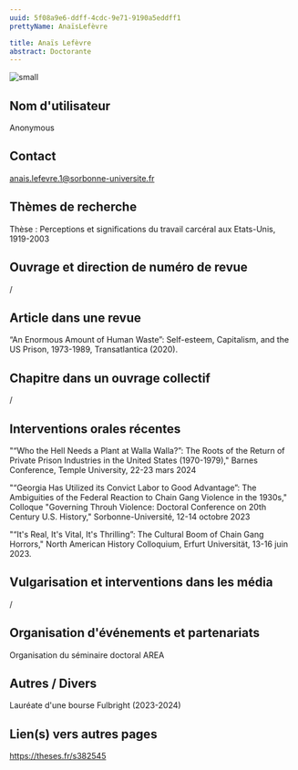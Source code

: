 ```yaml
---
uuid: 5f08a9e6-ddff-4cdc-9e71-9190a5eddff1
prettyName: AnaïsLefèvre

title: Anaïs Lefèvre
abstract: Doctorante
---
```


![small](img_3736.jpg)

## ﻿Nom d'utilisateur

 Anonymous

## Contact

 anais.lefevre.1@sorbonne-universite.fr

## Thèmes de recherche

 Thèse : Perceptions et significations du travail carcéral aux Etats-Unis, 1919-2003

## Ouvrage et direction de numéro de revue

 /

## Article dans une revue

 “An Enormous Amount of Human Waste”: Self-esteem, Capitalism, and the US Prison, 1973-1989, Transatlantica (2020).

## Chapitre dans un ouvrage collectif

 /

## Interventions orales récentes

 "“Who the Hell Needs a Plant at Walla Walla?”: The Roots of the Return of Private Prison Industries in the United States (1970-1979)," Barnes Conference, Temple University, 22-23 mars 2024

"“Georgia Has Utilized its Convict Labor to Good Advantage”: The Ambiguities of the Federal Reaction to Chain Gang Violence in the 1930s," Colloque "Governing Throuh Violence: Doctoral Conference on 20th Century U.S. History," Sorbonne-Université, 12-14 octobre 2023

"“It's Real, It's Vital, It's Thrilling”: The Cultural Boom of Chain Gang Horrors," North American History Colloquium, Erfurt Universität, 13-16 juin 2023.

## Vulgarisation et interventions dans les média

 /

## Organisation d'événements et partenariats

 Organisation du séminaire doctoral AREA

## Autres / Divers

 Lauréate d'une bourse Fulbright (2023-2024)

## Lien(s) vers autres pages

 https://theses.fr/s382545

